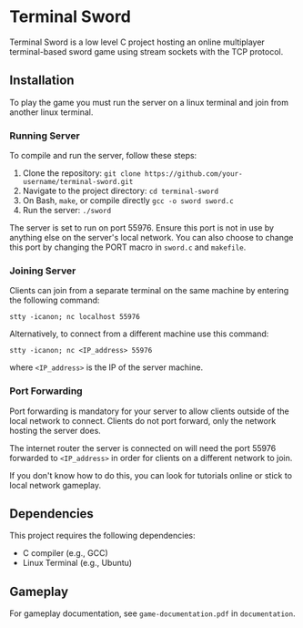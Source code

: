 # Terminal Sword

Terminal Sword is a low level C project hosting an online multiplayer terminal-based sword game using stream sockets with the TCP protocol.

## Installation

To play the game you must run the server on a linux terminal and join from another linux terminal. 

### Running Server
To compile and run the server, follow these steps:

1. Clone the repository: `git clone https://github.com/your-username/terminal-sword.git`
2. Navigate to the project directory: `cd terminal-sword`
3. On Bash, `make`, or compile directly `gcc -o sword sword.c`
4. Run the server: `./sword`

The server is set to run on port 55976. Ensure this port is not in use by anything else on the server's local network. You can also choose to change this port by changing the PORT macro in `sword.c` and `makefile`. 

### Joining Server
Clients can join from a separate terminal on the same machine by entering the following command:
```
stty -icanon; nc localhost 55976
```
Alternatively, to connect from a different machine use this command:
```
stty -icanon; nc <IP_address> 55976
```
where `<IP_address>` is the IP of the server machine. 

### Port Forwarding
Port forwarding is mandatory for your server to allow clients outside of the local network to connect. Clients do not port forward, only the network hosting the server does. 

The internet router the server is connected on will need the port 55976 forwarded to `<IP_address>` in order for clients on a different network to join. 

If you don't know how to do this, you can look for tutorials online or stick to local network gameplay.

## Dependencies

This project requires the following dependencies:

- C compiler (e.g., GCC)
- Linux Terminal (e.g., Ubuntu)

## Gameplay

For gameplay documentation, see `game-documentation.pdf` in `documentation`.
